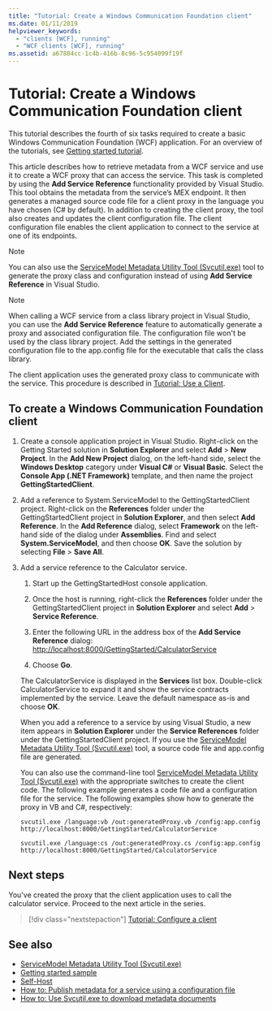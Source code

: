 ```yaml
---
title: "Tutorial: Create a Windows Communication Foundation client"
ms.date: 01/11/2019
helpviewer_keywords:
  - "clients [WCF], running"
  - "WCF clients [WCF], running"
ms.assetid: a67884cc-1c4b-416b-8c96-5c954099f19f
---
```

# Tutorial: Create a Windows Communication Foundation client

This tutorial describes the fourth of six tasks required to create a basic Windows Communication Foundation (WCF) application. For an overview of the tutorials, see [Getting started tutorial](getting-started-tutorial.md).

This article describes how to retrieve metadata from a WCF service and use it to create a WCF proxy that can access the service. This task is completed by using the **Add Service Reference** functionality provided by Visual Studio. This tool obtains the metadata from the service’s MEX endpoint. It then generates a managed source code file for a client proxy in the language you have chosen (C# by default). In addition to creating the client proxy, the tool also creates and updates the client configuration file. The client configuration file enables the client application to connect to the service at one of its endpoints.

> [!NOTE]
> You can also use the [ServiceModel Metadata Utility Tool (Svcutil.exe)](servicemodel-metadata-utility-tool-svcutil-exe.md) tool to generate the proxy class and configuration instead of using **Add Service Reference** in Visual Studio.

> [!NOTE]
> When calling a WCF service from a class library project in Visual Studio, you can use the **Add Service Reference** feature to automatically generate a proxy and associated configuration file. The configuration file won't be used by the class library project. Add the settings in the generated configuration file to the app.config file for the executable that calls the class library.

The client application uses the generated proxy class to communicate with the service. This procedure is described in [Tutorial: Use a Client](how-to-use-a-wcf-client.md).

## To create a Windows Communication Foundation client

1. Create a console application project in Visual Studio. Right-click on the Getting Started solution in **Solution Explorer** and select **Add** > **New Project**. In the **Add New Project** dialog, on the left-hand side, select the **Windows Desktop** category under **Visual C#** or **Visual Basic**. Select the **Console App (.NET Framework)** template, and then name the project **GettingStartedClient**.

2. Add a reference to System.ServiceModel to the GettingStartedClient project. Right-click on the **References** folder under the GettingStartedClient project in **Solution Explorer**, and then select **Add Reference**. In the **Add Reference** dialog, select **Framework** on the left-hand side of the dialog under **Assemblies**. Find and select **System.ServiceModel**, and then choose **OK**. Save the solution by selecting **File** > **Save All**.

3. Add a service reference to the Calculator service.

   1. Start up the GettingStartedHost console application.

   2. Once the host is running, right-click the **References** folder under the GettingStartedClient project in **Solution Explorer** and select **Add** > **Service Reference**.

   3. Enter the following URL in the address box of the **Add Service Reference** dialog: [http://localhost:8000/GettingStarted/CalculatorService](http://localhost:8000/GettingStarted/CalculatorService)

   4. Choose **Go**.

   The CalculatorService is displayed in the **Services** list box. Double-click CalculatorService to expand it and show the service contracts implemented by the service. Leave the default namespace as-is and choose **OK**.

    When you add a reference to a service by using Visual Studio, a new item appears in **Solution Explorer** under the **Service References** folder under the GettingStartedClient project. If you use the [ServiceModel Metadata Utility Tool (Svcutil.exe)](servicemodel-metadata-utility-tool-svcutil-exe.md) tool, a source code file and app.config file are generated.

    You can also use the command-line tool [ServiceModel Metadata Utility Tool (Svcutil.exe)](servicemodel-metadata-utility-tool-svcutil-exe.md) with the appropriate switches to create the client code. The following example generates a code file and a configuration file for the service. The following examples show how to generate the proxy in VB and C#, respectively:

    ```shell
    svcutil.exe /language:vb /out:generatedProxy.vb /config:app.config http://localhost:8000/GettingStarted/CalculatorService
    ```

    ```shell
    svcutil.exe /language:cs /out:generatedProxy.cs /config:app.config http://localhost:8000/GettingStarted/CalculatorService
    ```

## Next steps

You've created the proxy that the client application uses to call the calculator service. Proceed to the next article in the series.

> [!div class="nextstepaction"]
> [Tutorial: Configure a client](how-to-configure-a-basic-wcf-client.md)

## See also

- [ServiceModel Metadata Utility Tool (Svcutil.exe)](servicemodel-metadata-utility-tool-svcutil-exe.md)
- [Getting started sample](samples/getting-started-sample.md)
- [Self-Host](samples/self-host.md)
- [How to: Publish metadata for a service using a configuration file](feature-details/how-to-publish-metadata-for-a-service-using-a-configuration-file.md)
- [How to: Use Svcutil.exe to download metadata documents](feature-details/how-to-use-svcutil-exe-to-download-metadata-documents.md)
